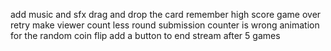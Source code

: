 add music and sfx
drag and drop the card
remember high score
game over retry
make viewer count less round
submission counter is wrong
animation for the random coin flip
add a button to end stream after 5 games
